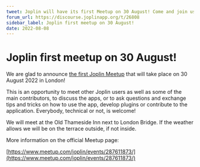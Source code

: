 ```yaml
---
tweet: Joplin will have its first Meetup on 30 August! Come and join us at the Old Thameside Inn next to London Bridge! https://www.meetup.com/joplin/events/287611873/
forum_url: https://discourse.joplinapp.org/t/26808
sidebar_label: Joplin first meetup on 30 August!
date: 2022-08-08
---
```


# Joplin first meetup on 30 August!

We are glad to announce [the first Joplin Meetup](https://www.meetup.com/joplin/events/287611873/) that will take place on 30 August 2022 in London!

This is an opportunity to meet other Joplin users as well as some of the main contributors, to discuss the apps, or to ask questions and exchange tips and tricks on how to use the app, develop plugins or contribute to the application. Everybody, technical or not, is welcome!

We will meet at the Old Thameside Inn next to London Bridge. If the weather allows we will be on the terrace outside, if not inside.

More information on the official Meetup page:

[https://www.meetup.com/joplin/events/287611873/](https://www.meetup.com/joplin/events/287611873/)